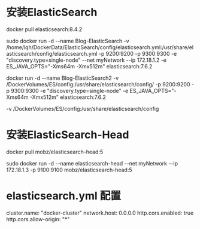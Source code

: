 
# 安装ElasticSearch

docker pull elasticsearch:8.4.2

sudo docker run -d --name Blog-ElasticSearch -v /home/lqh/DockerData/ElasticSearch/config/elasticsearch.yml:/usr/share/elasticsearch/config/elasticsearch.yml -p 9200:9200 -p 9300:9300 -e "discovery.type=single-node" --net myNetwork --ip 172.18.1.2  -e ES_JAVA_OPTS="-Xms64m -Xmx512m" elasticsearch:7.6.2

docker run -d --name Blog-ElasticSearch2  -v /DockerVolumes/ES/config:/usr/share/elasticsearch/config/  -p 9200:9200 -p 9300:9300 -e "discovery.type=single-node"  -e ES_JAVA_OPTS="-Xms64m -Xmx512m" elasticsearch:7.6.2

-v /DockerVolumes/ES/config:/usr/share/elasticsearch/config

# 安装ElasticSearch-Head

docker pull mobz/elasticsearch-head:5

sudo docker run -d --name elasticsearch-head  --net myNetwork --ip 172.18.1.3 -p 9100:9100 mobz/elasticsearch-head:5

# elasticsearch.yml 配置
cluster.name: "docker-cluster"
network.host: 0.0.0.0
http.cors.enabled: true 
http.cors.allow-origin: "*"